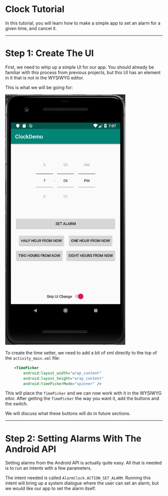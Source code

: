 # Clock Tutorial
In this tutorial, you will learn how to make a simple app to set an alarm for a given time, and cancel it.

---

# Step 1: Create The UI
First, we need to whip up a simple UI for our app. You should already be familiar with this process from previous projects, but this UI has an element in it that is not in the WYSIWYG editor.

This is what we will be going for:

![UI Screenshot](./img/UI_Screenshot.png)

To create the time setter, we need to add a bit of xml directly to the top of the `activity_main.xml` file:

```xml
    <TimePicker
        android:layout_width="wrap_content"
        android:layout_height="wrap_content"
        android:timePickerMode="spinner" />
```
This will place the `TimePicker` and we can now work with it in the WYSIWYG eitor. After getting the `TimePicker` the way you want it, add the buttons and the switch.

We will discuss what these buttons will do in future sections.

---

# Step 2: Setting Alarms With The Android API

Setting alarms from the Android API is actually quite easy. All that is needed is to run an intents with a few parameters. 

The intent needed is called `AlarmClock.ACTION_SET_ALARM`. Running this intent will bring up a system dialogue where the user can set an alarm, but we would like our app to set the alarm itself.  